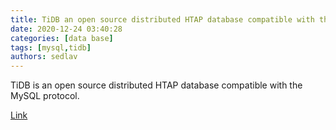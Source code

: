 ```yaml
---
title: TiDB an open source distributed HTAP database compatible with the MySQL protocol
date: 2020-12-24 03:40:28
categories: [data base]
tags: [mysql,tidb]
authors: sedlav
---
```


TiDB is an open source distributed HTAP database compatible with the MySQL protocol.

[Link](https://github.com/pingcap/tidb)
